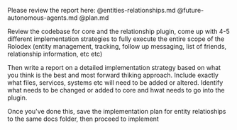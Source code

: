 Please review the report here: @entities-relationships.md @future-autonomous-agents.md @plan.md

Review the codebase for core and the relationship plugin, come up with 4-5 different implementation strategies to fully execute the entire scope of the Rolodex (entity management, tracking, follow up messaging, list of friends, relationship information, etc etc)

Then write a report on a detailed implementation strategy based on what you think is the best and most forward thiking approach. Include exactly what files, services, systems etc will need to be added or altered. Identify what needs to be changed or added to core and hwat needs to go into the plugin.

Once you've done this, save the implementation plan for entity relatioships to the same docs folder, then proceed to implement
